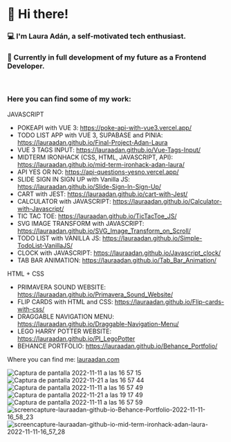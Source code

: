 <h1>👋 Hi there!</h1>
<h3>
💻  I'm Laura Adán, a self-motivated tech enthusiast.
</h3>
<h3>
🌱 Currently in full development of my future as a Frontend Developer.
</h3>
<br>
<h3> Here you can find some of my work: </h3>
<p>
  
  JAVASCRIPT 
 
  - POKEAPI with VUE 3: https://poke-api-with-vue3.vercel.app/
  - TODO LIST APP with VUE 3, SUPABASE and PINIA: https://lauraadan.github.io/Final-Project-Adan-Laura
  - VUE 3 TAGS INPUT: https://lauraadan.github.io/Vue-Tags-Input/
  - MIDTERM IRONHACK (CSS, HTML, JAVASCRIPT, API): https://lauraadan.github.io/mid-term-ironhack-adan-laura/
  - API YES OR NO: https://api-questions-yesno.vercel.app/
  - SLIDE SIGN IN SIGN UP with Vanilla JS: https://lauraadan.github.io/Slide-Sign-In-Sign-Up/
  - CART with JEST: https://lauraadan.github.io/cart-with-Jest/
  - CALCULATOR with JAVASCRIPT: https://lauraadan.github.io/Calculator-with-Javascript/
  - TIC TAC TOE: https://lauraadan.github.io/TicTacToe_JS/
  - SVG IMAGE TRANSFORM with JAVASCRIPT: https://lauraadan.github.io/SVG_Image_Transform_on_Scroll/
  - TODO LIST with VANILLA JS: https://lauraadan.github.io/Simple-TodoList-VanillaJS/
  - CLOCK with JAVASCRIPT: https://lauraadan.github.io/Javascript_clock/
  - TAB BAR ANIMATION: https://lauraadan.github.io/Tab_Bar_Animation/
  
  HTML + CSS
 
  - PRIMAVERA SOUND WEBSITE:  https://lauraadan.github.io/Primavera_Sound_Website/
  - FLIP CARDS with HTML and CSS: https://lauraadan.github.io/Flip-cards-with-css/
  - DRAGGABLE NAVIGATION MENU: https://lauraadan.github.io/Draggable-Navigation-Menu/
  - LEGO HARRY POTTER WEBSITE: https://lauraadan.github.io/PI_LegoPotter
  - BEHANCE PORTFOLIO: https://lauraadan.github.io/Behance_Portfolio/
</p>

<p>
Where you can find me: <a href="https://lauraadan.com">lauraadan.com</a>
</p>


![Captura de pantalla 2022-11-11 a las 16 57 15](https://user-images.githubusercontent.com/86961241/201380416-1e84c4ed-8544-433e-b710-ed33776d334c.png)
![Captura de pantalla 2022-11-21 a las 16 57 44](https://user-images.githubusercontent.com/86961241/203130300-881e068f-abd4-4140-b179-2ce17a4d043d.png)
![Captura de pantalla 2022-11-11 a las 16 57 49](https://user-images.githubusercontent.com/86961241/201380422-eff1d7f5-78cd-4039-acce-221897874163.png)
![Captura de pantalla 2022-11-21 a las 19 17 49](https://user-images.githubusercontent.com/86961241/203130427-9880d3b3-e1f1-43e5-ab29-78e9221b395d.png)
![Captura de pantalla 2022-11-11 a las 16 57 59](https://user-images.githubusercontent.com/86961241/201380426-f673f96f-d845-4084-bb54-b09394090849.png)
![screencapture-lauraadan-github-io-Behance-Portfolio-2022-11-11-16_58_23](https://user-images.githubusercontent.com/86961241/201380431-2e7dbff7-3846-4fd6-8343-36b72c04aa0a.png)
![screencapture-lauraadan-github-io-mid-term-ironhack-adan-laura-2022-11-11-16_57_28](https://user-images.githubusercontent.com/86961241/201380435-204fbc2b-8590-4b07-8e4f-7be5811a764c.png)
